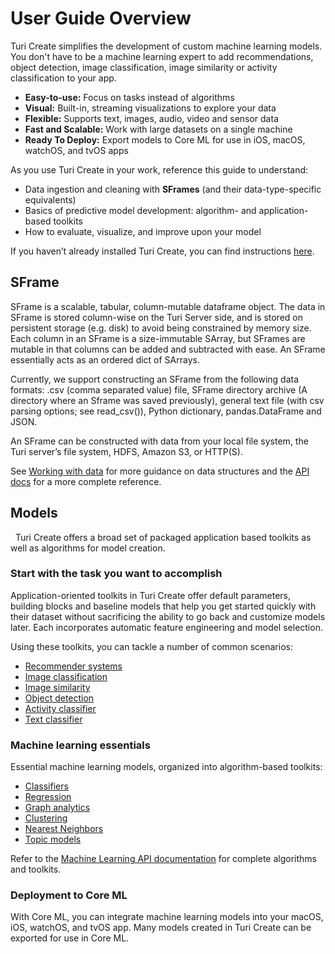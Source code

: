 # User Guide Overview

Turi Create simplifies the development of custom machine learning models. You
don't have to be a machine learning expert to add recommendations, object
detection, image classification, image similarity or activity classification to
your app.

* **Easy-to-use:** Focus on tasks instead of algorithms
* **Visual:** Built-in, streaming visualizations to explore your data
* **Flexible:** Supports text, images, audio, video and sensor data
* **Fast and Scalable:** Work with large datasets on a single machine
* **Ready To Deploy:** Export models to Core ML for use in iOS, macOS, watchOS, and tvOS apps

As you use Turi Create in your work, reference this guide to understand:

* Data ingestion and cleaning with **SFrames** (and their data-type-specific equivalents)
* Basics of predictive model development: algorithm- and application-based toolkits
* How to evaluate, visualize, and improve upon your model

If you haven’t already installed Turi Create, you can find instructions
[here](https://github.com/apple/turicreate).

## SFrame

SFrame is a scalable, tabular, column-mutable dataframe object. The data
in SFrame is stored column-wise on the Turi Server side, and is stored
on persistent storage (e.g. disk) to avoid being constrained by memory
size. Each column in an SFrame is a size-immutable SArray, but SFrames
are mutable in that columns can be added and subtracted with ease. An
SFrame essentially acts as an ordered dict of SArrays.

Currently, we support constructing an SFrame from the following data
formats: .csv (comma separated value) file, SFrame directory archive (A
directory where an Sframe was saved previously), general text file (with
csv parsing options; see read_csv()), Python dictionary,
pandas.DataFrame and JSON.

An SFrame can be constructed with data from your local file system, the
Turi server’s file system, HDFS, Amazon S3, or HTTP(S).

See [Working with data](sframe/introduction.md) for more guidance on
data structures and the [API
docs](https://apple.github.io/turicreate/docs/api/turicreate.data_structures.html)
for a more complete reference.

## Models
 
Turi Create offers a broad set of packaged application based toolkits as
well as algorithms for model creation.
 
### Start with the task you want to accomplish

Application-oriented toolkits in Turi Create offer default parameters, building
blocks and baseline models that help you get started quickly with their
dataset without sacrificing the ability to go back and customize models
later. Each incorporates automatic feature engineering and model
selection.

Using these toolkits, you can tackle a number of common scenarios:
* [Recommender systems](recommender/introduction.md)
* [Image classification](image_classifier/introduction.md)
* [Image similarity](image_similarity/introduction.md)
* [Object detection](object_detection/introduction.md)
* [Activity classifier](activity_classifier/introduction.md)
* [Text classifier](text_classifier/introduction.md)

### Machine learning essentials

Essential machine learning models, organized into algorithm-based
toolkits:

* [Classifiers](supervised-learning/classifier.md)
* [Regression](supervised-learning/regression.md)
* [Graph analytics](graph_analytics/intro.md)
* [Clustering](clustering/intro.md)
* [Nearest Neighbors](nearest_neighbors/nearest_neighbors.md)
* [Topic models](text/intro.md)

Refer to the [Machine Learning API
documentation](https://apple.github.io/turicreate/docs/api/turicreate.toolkits.html)
for complete algorithms and toolkits.

### Deployment to Core ML

With Core ML, you can integrate machine learning models into your macOS,
iOS, watchOS, and tvOS app. Many models created  in Turi Create can be
exported for use in Core ML.

